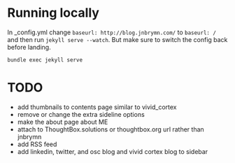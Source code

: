 # Running locally
In _config.yml change `baseurl: http://blog.jnbrymn.com/` to `baseurl: /` and then run `jekyll serve --watch`. But make sure to switch the config back before landing.


`bundle exec jekyll serve`

# TODO
* add thumbnails to contents page similar to vivid_cortex
* remove or change the extra sideline options
* make the about page about ME
* attach to ThoughtBox.solutions or thoughtbox.org url rather than jnbrymn
* add RSS feed
* add linkedin, twitter, and osc blog and vivid cortex blog to sidebar
